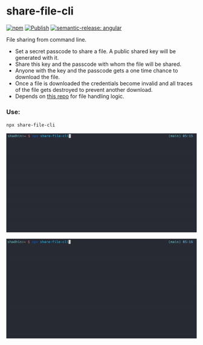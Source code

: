 # share-file-cli 
[![npm](https://img.shields.io/npm/v/share-file-cli.svg)](https://www.npmjs.com/package/share-file-cli) [![Publish](https://github.com/FahadulShadhin/share-file-cli/actions/workflows/publish.yml/badge.svg)](https://github.com/FahadulShadhin/share-file-cli/actions/workflows/publish.yml) [![semantic-release: angular](https://img.shields.io/badge/semantic--release-angular-e10079?logo=semantic-release)](https://github.com/semantic-release/semantic-release)

File sharing from command line.
- Set a secret passcode to share a file. A public shared key will be generated with it.
- Share this key and the passcode with whom the file will be shared.
- Anyone with the key and the passcode gets a one time chance to download the file.
- Once a file is downloaded the credentials become invalid and all traces of the file gets destroyed to prevent another download.
- Depends on [this repo](https://github.com/FahadulShadhin/fs-server) for file handling logic.

### Use:

```bash
npx share-file-cli
```

![Upload](./public/ezgif-2-76871bfdfe.gif)

![Download](./public/ezgif-2-607dad51fd.gif)

<!-- https://github.com/user-attachments/assets/a140fc49-d914-468c-81f5-33eb23c2ca51 -->
